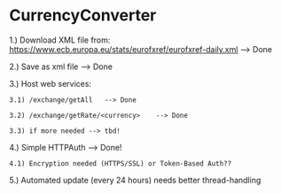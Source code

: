 # CurrencyConverter

1.) Download XML file from: https://www.ecb.europa.eu/stats/eurofxref/eurofxref-daily.xml   --> Done

2.) Save as xml file    --> Done

3.) Host web services:

    3.1) /exchange/getAll   --> Done

    3.2) /exchange/getRate/<currency>    --> Done

    3.3) if more needed --> tbd!

4.) Simple HTTPAuth   --> Done!

    4.1) Encryption needed (HTTPS/SSL) or Token-Based Auth??
    
5.) Automated update (every 24 hours) needs better thread-handling
